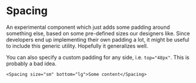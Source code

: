 Spacing
====

      
An experimental component which just adds some padding around something else, based on some pre-defined sizes our designers like. Since developers end up implementing their own padding a lot, it might be useful to include this generic utility. Hopefully it generalizes well.

You can also specify a custom padding for any side, i.e. `top="48px"`. This is probably a bad idea.

```
<Spacing size="sm" bottom="lg">Some content</Spacing>
```
